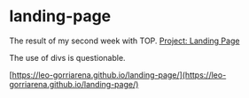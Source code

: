 # landing-page

The result of my second week with TOP.
[Project: Landing Page](https://www.theodinproject.com/lessons/foundations-landing-page#assignment)

The use of divs is questionable.

[https://leo-gorriarena.github.io/landing-page/](https://leo-gorriarena.github.io/landing-page/)